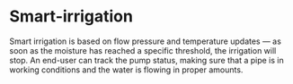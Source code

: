 # Smart-irrigation
Smart irrigation is based on flow pressure and temperature updates — as soon as the moisture has reached a specific threshold, the irrigation will stop. An end-user can track the pump status, making sure that a pipe is in working conditions and the water is flowing in proper amounts.
